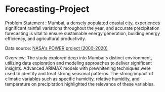 # Forecasting-Project

Problem Statement :
Mumbai, a densely populated coastal city, experiences significant rainfall variations throughout the year, and accurate precipitation forecasting is vital to ensure sustainable energy generation, building energy efficiency, and agricultural productivity.

Data source: [NASA's POWER project (2000-2020)](https://www.kaggle.com/datasets/poojag718/rainfall-timeseries-data)

Overview:
The study explored deep into Mumbai's distinct environment, utilizing data exploration and modeling approaches to deliver significant insights. Advanced ARIMAX models with prewhitening techniques were used to identify and treat strong seasonal patterns. The strong impact of climatic variables such as specific humidity, relative humidity, and temperature on precipitation highlighted the relevance of these variables.

